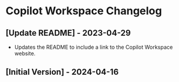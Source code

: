 # Copilot Workspace Changelog

## [Update README] - 2023-04-29

- Updates the README to include a link to the Copilot Workspace website.

## [Initial Version] - 2024-04-16
